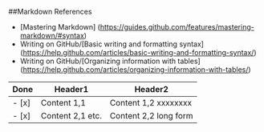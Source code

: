 ##Markdown References
* [Mastering Markdown] (https://guides.github.com/features/mastering-markdown/#syntax)
* Writing on GitHub/[Basic writing and formatting syntax] (https://help.github.com/articles/basic-writing-and-formatting-syntax/)
* Writing on GitHub/[Organizing information with tables] (https://help.github.com/articles/organizing-information-with-tables/)

| Done | Header1 | Header2 | 
| --- | --- | --- |
|- [x] | Content 1,1 | Content 1,2 xxxxxxxx |
|- [x] | Content 2,1 etc. | Content 2,2 long form |
